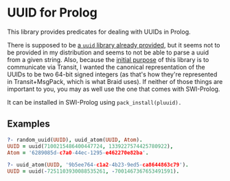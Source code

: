 # UUID for Prolog

This library provides predicates for dealing with UUIDs in Prolog.

There is supposed to be [a `uuid` library already provided](http://www.swi-prolog.org/pldoc/man?section=uuid), but it seems not to be provided in my distribution and seems to not be able to parse a uuid from a given string.
Also, because the [initial purpose](https://github.com/braidchat/schedulebot) of this library is to communicate via Transit, I wanted the canonical representation of the UUIDs to be two 64-bit signed integers (as that's how they're represented in Transit+MsgPack, which is what Braid uses).
If neither of those things are important to you, you may as well use the one that comes with SWI-Prolog.

It can be installed in SWI-Prolog using `pack_install(pluuid).`

## Examples

```prolog
?- random_uuid(UUID), uuid_atom(UUID, Atom).
UUID = uuid(7100215486400447724, 1339227574425780922),
Atom = '6289085d-c7a0-44ec-1295-e462270e82ba'.
```

```prolog
?- uuid_atom(UUID, '9b5ee764-c1a2-4b23-9ed5-ca8644863c79').
UUID = uuid(-7251103930088535261, -7001467367653491591).
```
